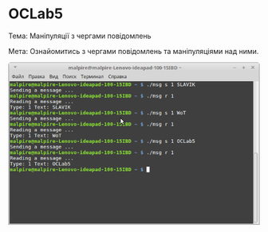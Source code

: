 # OCLab5
Тема: Маніпуляції з чергами повідомлень

Мета: Ознайомитись з чергами повідомлень та маніпуляціями над ними.

![](screenshot01.png)
